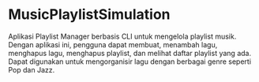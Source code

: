 # MusicPlaylistSimulation
Aplikasi Playlist Manager berbasis CLI untuk mengelola playlist musik. Dengan aplikasi ini, pengguna dapat membuat, menambah lagu, menghapus lagu, menghapus playlist, dan melihat daftar playlist yang ada. Dapat digunakan untuk mengorganisir lagu dengan berbagai genre seperti Pop dan Jazz. 
